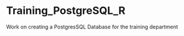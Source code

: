 <h1>Training_PostgreSQL_R</h1>

Work on creating a PostgresSQL Database for the training department
